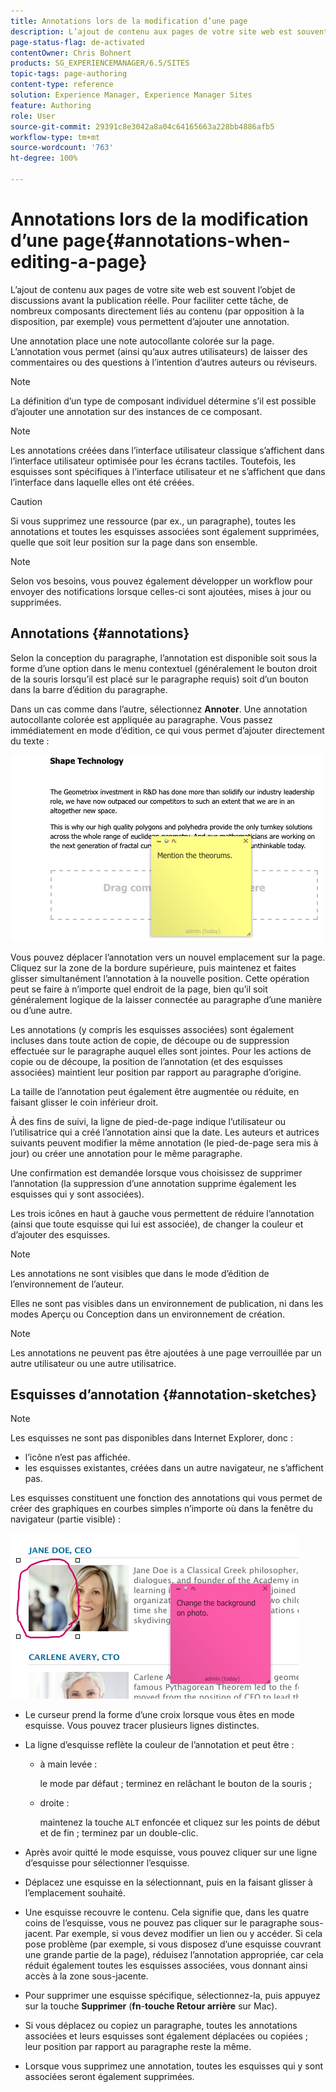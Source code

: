 ```yaml
---
title: Annotations lors de la modification d’une page
description: L’ajout de contenu aux pages de votre site web est souvent l’objet de discussions avant la publication réelle. Dans ce but, vous pouvez utiliser plusieurs composants directement liés au contenu pour ajouter une annotation.
page-status-flag: de-activated
contentOwner: Chris Bohnert
products: SG_EXPERIENCEMANAGER/6.5/SITES
topic-tags: page-authoring
content-type: reference
solution: Experience Manager, Experience Manager Sites
feature: Authoring
role: User
source-git-commit: 29391c8e3042a8a04c64165663a228bb4886afb5
workflow-type: tm+mt
source-wordcount: '763'
ht-degree: 100%

---
```


# Annotations lors de la modification d’une page{#annotations-when-editing-a-page}

L’ajout de contenu aux pages de votre site web est souvent l’objet de discussions avant la publication réelle. Pour faciliter cette tâche, de nombreux composants directement liés au contenu (par opposition à la disposition, par exemple) vous permettent d’ajouter une annotation.

Une annotation place une note autocollante colorée sur la page. L’annotation vous permet (ainsi qu’aux autres utilisateurs) de laisser des commentaires ou des questions à l’intention d’autres auteurs ou réviseurs.

>[!NOTE]
>
>La définition d’un type de composant individuel détermine s’il est possible d’ajouter une annotation sur des instances de ce composant.

>[!NOTE]
>
>Les annotations créées dans l’interface utilisateur classique s’affichent dans l’interface utilisateur optimisée pour les écrans tactiles. Toutefois, les esquisses sont spécifiques à l’interface utilisateur et ne s’affichent que dans l’interface dans laquelle elles ont été créées.

>[!CAUTION]
>
>Si vous supprimez une ressource (par ex., un paragraphe), toutes les annotations et toutes les esquisses associées sont également supprimées, quelle que soit leur position sur la page dans son ensemble.

>[!NOTE]
>
>Selon vos besoins, vous pouvez également développer un workflow pour envoyer des notifications lorsque celles-ci sont ajoutées, mises à jour ou supprimées.

## Annotations {#annotations}

Selon la conception du paragraphe, l’annotation est disponible soit sous la forme d’une option dans le menu contextuel (généralement le bouton droit de la souris lorsqu’il est placé sur le paragraphe requis) soit d’un bouton dans la barre d’édition du paragraphe.

Dans un cas comme dans l’autre, sélectionnez **Annoter**. Une annotation autocollante colorée est appliquée au paragraphe. Vous passez immédiatement en mode d’édition, ce qui vous permet d’ajouter directement du texte :

![chlimage_1-137](assets/chlimage_1-137.png)

Vous pouvez déplacer l’annotation vers un nouvel emplacement sur la page. Cliquez sur la zone de la bordure supérieure, puis maintenez et faites glisser simultanément l’annotation à la nouvelle position. Cette opération peut se faire à n’importe quel endroit de la page, bien qu’il soit généralement logique de la laisser connectée au paragraphe d’une manière ou d’une autre.

Les annotations (y compris les esquisses associées) sont également incluses dans toute action de copie, de découpe ou de suppression effectuée sur le paragraphe auquel elles sont jointes. Pour les actions de copie ou de découpe, la position de l’annotation (et des esquisses associées) maintient leur position par rapport au paragraphe d’origine.

La taille de l’annotation peut également être augmentée ou réduite, en faisant glisser le coin inférieur droit.

À des fins de suivi, la ligne de pied-de-page indique l’utilisateur ou l’utilisatrice qui a créé l’annotation ainsi que la date. Les auteurs et autrices suivants peuvent modifier la même annotation (le pied-de-page sera mis à jour) ou créer une annotation pour le même paragraphe.

Une confirmation est demandée lorsque vous choisissez de supprimer l’annotation (la suppression d’une annotation supprime également les esquisses qui y sont associées).

Les trois icônes en haut à gauche vous permettent de réduire l’annotation (ainsi que toute esquisse qui lui est associée), de changer la couleur et d’ajouter des esquisses.

>[!NOTE]
>
>Les annotations ne sont visibles que dans le mode d’édition de l’environnement de l’auteur.
>
>Elles ne sont pas visibles dans un environnement de publication, ni dans les modes Aperçu ou Conception dans un environnement de création.

>[!NOTE]
>
>Les annotations ne peuvent pas être ajoutées à une page verrouillée par un autre utilisateur ou une autre utilisatrice.

## Esquisses d’annotation {#annotation-sketches}

>[!NOTE]
>
>Les esquisses ne sont pas disponibles dans Internet Explorer, donc :
>
>* l’icône n’est pas affichée.
>* les esquisses existantes, créées dans un autre navigateur, ne s’affichent pas.
>

Les esquisses constituent une fonction des annotations qui vous permet de créer des graphiques en courbes simples n’importe où dans la fenêtre du navigateur (partie visible) :

![chlimage_1-138](assets/chlimage_1-138.png)

* Le curseur prend la forme d’une croix lorsque vous êtes en mode esquisse. Vous pouvez tracer plusieurs lignes distinctes.
* La ligne d’esquisse reflète la couleur de l’annotation et peut être :

   * à main levée :

     le mode par défaut ; terminez en relâchant le bouton de la souris ;

   * droite :

     maintenez la touche `ALT` enfoncée et cliquez sur les points de début et de fin ; terminez par un double-clic.

* Après avoir quitté le mode esquisse, vous pouvez cliquer sur une ligne d’esquisse pour sélectionner l’esquisse.
* Déplacez une esquisse en la sélectionnant, puis en la faisant glisser à l’emplacement souhaité.
* Une esquisse recouvre le contenu. Cela signifie que, dans les quatre coins de l’esquisse, vous ne pouvez pas cliquer sur le paragraphe sous-jacent. Par exemple, si vous devez modifier un lien ou y accéder. Si cela pose problème (par exemple, si vous disposez d’une esquisse couvrant une grande partie de la page), réduisez l’annotation appropriée, car cela réduit également toutes les esquisses associées, vous donnant ainsi accès à la zone sous-jacente.
* Pour supprimer une esquisse spécifique, sélectionnez-la, puis appuyez sur la touche **Supprimer** (**fn**-**touche Retour arrière** sur Mac).

* Si vous déplacez ou copiez un paragraphe, toutes les annotations associées et leurs esquisses sont également déplacées ou copiées ; leur position par rapport au paragraphe reste la même.
* Lorsque vous supprimez une annotation, toutes les esquisses qui y sont associées seront également supprimées.
